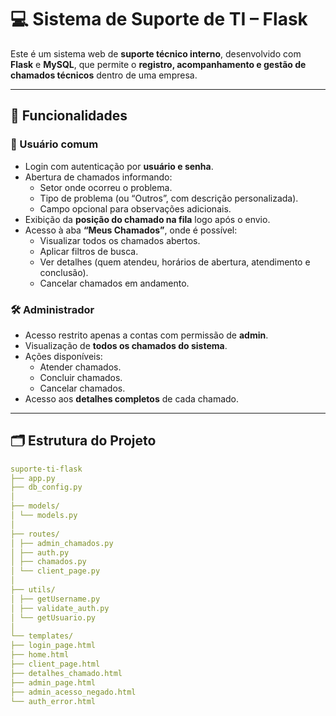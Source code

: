 # 💻 Sistema de Suporte de TI – Flask

Este é um sistema web de **suporte técnico interno**, desenvolvido com **Flask** e **MySQL**, que permite o **registro, acompanhamento e gestão de chamados técnicos** dentro de uma empresa.

---

## 🚀 Funcionalidades

### 👤 Usuário comum
- Login com autenticação por **usuário e senha**.
- Abertura de chamados informando:
  - Setor onde ocorreu o problema.
  - Tipo de problema (ou “Outros”, com descrição personalizada).
  - Campo opcional para observações adicionais.
- Exibição da **posição do chamado na fila** logo após o envio.
- Acesso à aba **“Meus Chamados”**, onde é possível:
  - Visualizar todos os chamados abertos.
  - Aplicar filtros de busca.
  - Ver detalhes (quem atendeu, horários de abertura, atendimento e conclusão).
  - Cancelar chamados em andamento.

### 🛠️ Administrador
- Acesso restrito apenas a contas com permissão de **admin**.
- Visualização de **todos os chamados do sistema**.
- Ações disponíveis:
  - Atender chamados.
  - Concluir chamados.
  - Cancelar chamados.
- Acesso aos **detalhes completos** de cada chamado.

---

## 🗂️ Estrutura do Projeto

```yaml
suporte-ti-flask
├── app.py
├── db_config.py
│
├── models/
│ └── models.py
│
├── routes/
│ ├── admin_chamados.py
│ ├── auth.py
│ ├── chamados.py
│ └── client_page.py
│
├── utils/
│ ├── getUsername.py
│ ├── validate_auth.py
│ └── getUsuario.py
│
└── templates/
├── login_page.html
├── home.html
├── client_page.html
├── detalhes_chamado.html
├── admin_page.html
├── admin_acesso_negado.html
└── auth_error.html